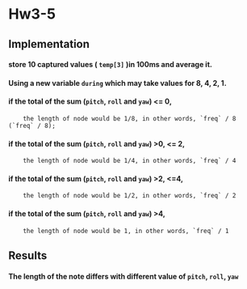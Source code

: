# Hw3-5

## Implementation

#### store 10 captured values ( `temp[3]` )in 100ms and average it.

#### Using a new variable `during` which may take values for 8, 4, 2, 1.

#### if the total of the sum (`pitch`, `roll` and `yaw`) <= 0,

        the length of node would be 1/8, in other words, `freq` / 8 (`freq` / 8);

#### if the total of the sum (`pitch`, `roll` and `yaw`) >0, <= 2,

        the length of node would be 1/4, in other words, `freq` / 4

#### if the total of the sum (`pitch`, `roll` and `yaw`) >2, <=4,

        the length of node would be 1/2, in other words, `freq` / 2

#### if the total of the sum (`pitch`, `roll` and `yaw`) >4,

        the length of node would be 1, in other words, `freq` / 1

## Results

#### The length of the note differs with different value of `pitch`, `roll`, `yaw`
